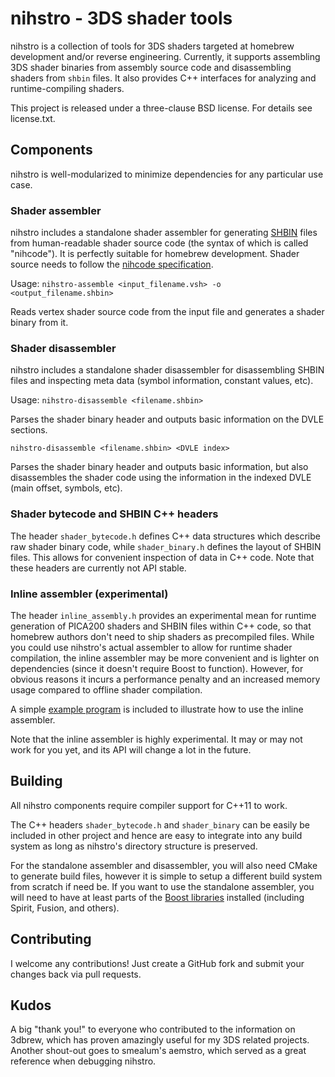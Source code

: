 # nihstro - 3DS shader tools

nihstro is a collection of tools for 3DS shaders targeted at homebrew development and/or reverse engineering. Currently, it supports assembling 3DS shader binaries from assembly source code and disassembling shaders from `shbin` files. It also provides C++ interfaces for analyzing and runtime-compiling shaders.

This project is released under a three-clause BSD license. For details see license.txt.

## Components

nihstro is well-modularized to minimize dependencies for any particular use case.

### Shader assembler
nihstro includes a standalone shader assembler for generating [SHBIN](http://3dbrew.org/wiki/SHBIN) files from human-readable shader source code (the syntax of which is called "nihcode"). It is perfectly suitable for homebrew development. Shader source needs to follow the [nihcode specification](docs/nihcode_spec.md).

Usage:
`nihstro-assemble <input_filename.vsh> -o <output_filename.shbin>`

Reads vertex shader source code from the input file and generates a shader binary from it.

### Shader disassembler

nihstro includes a standalone shader disassembler for disassembling SHBIN files and inspecting meta data (symbol information, constant values, etc).

Usage:
`nihstro-disassemble <filename.shbin>`

Parses the shader binary header and outputs basic information on the DVLE sections.

`nihstro-disassemble <filename.shbin> <DVLE index>`

Parses the shader binary header and outputs basic information, but also disassembles the shader code using the information in the indexed DVLE (main offset, symbols, etc).

### Shader bytecode and SHBIN C++ headers
The header `shader_bytecode.h` defines C++ data structures which describe raw shader binary code, while `shader_binary.h` defines the layout of SHBIN files. This allows for convenient inspection of data in C++ code. Note that these headers are currently not API stable.

### Inline assembler (experimental)
The header `inline_assembly.h` provides an experimental mean for runtime generation of PICA200 shaders and SHBIN files within C++ code, so that homebrew authors don't need to ship shaders as precompiled files. While you could use nihstro's actual assembler to allow for runtime shader compilation, the inline assembler may be more convenient and is lighter on dependencies (since it doesn't require Boost to function). However, for obvious reasons it incurs a performance penalty and an increased memory usage compared to offline shader compilation.

A simple [example program](examples/inline_assembler/simple) is included to illustrate how to use the inline assembler.

Note that the inline assembler is highly experimental. It may or may not work for you yet, and its API will change a lot in the future.

## Building
All nihstro components require compiler support for C++11 to work.

The C++ headers `shader_bytecode.h` and `shader_binary` can be easily be included in other project and hence are easy to integrate into any build system as long as nihstro's directory structure is preserved.

For the standalone assembler and disassembler, you will also need CMake to generate build files, however it is simple to setup a different build system from scratch if need be. If you want to use the standalone assembler, you will need to have at least parts of the [Boost libraries](http://www.boost.org/) installed (including Spirit, Fusion, and others).

## Contributing
I welcome any contributions! Just create a GitHub fork and submit your changes back via pull requests.

## Kudos
A big "thank you!" to everyone who contributed to the information on 3dbrew, which has proven amazingly useful for my 3DS related projects. Another shout-out goes to smealum's aemstro, which served as a great reference when debugging nihstro.
